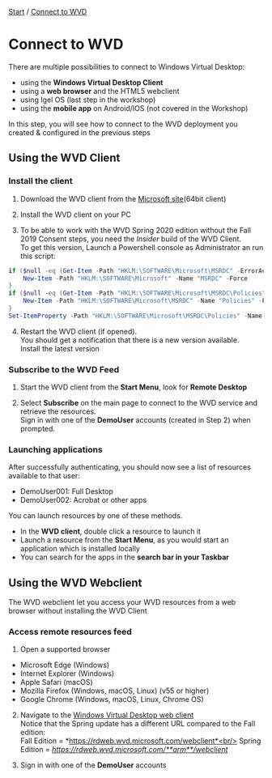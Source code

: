 [Start](/CA-Microsoft-WVD_ARM-Workshop/) / [Connect to WVD](/CA-Microsoft-WVD_ARM-Workshop/Connect%20to%20WVD)
# Connect to WVD

There are multiple possibilities to connect to Windows Virtual Desktop: 
* using the **Windows Virtual Desktop Client** 
* using a **web browser** and the HTML5 webclient
* using Igel OS (last step in the workshop)
* using the **mobile app** on Android/IOS (not covered in the Workshop)

In this step, you will see how to connect to the WVD deployment you created & configured in the previous steps

## Using the WVD Client

### Install the client

1. Download the WVD client from the [Microsoft site](https://go.microsoft.com/fwlink/?linkid=2068602)(64bit client)

2. Install the WVD client on your PC

3. To be able to work with the WVD Spring 2020 edition without the Fall 2019 Consent steps, you need the *Insider* build of the WVD Client.<br/>
To get this version, Launch a Powershell console as Administrator an run this script:
```powershell
if ($null -eq (Get-Item -Path "HKLM:\SOFTWARE\Microsoft\MSRDC" -ErrorAction SilentlyContinue)) {
    New-Item -Path "HKLM:\SOFTWARE\Microsoft" -Name "MSRDC" -Force
}
if ($null -eq (Get-Item -Path "HKLM:\SOFTWARE\Microsoft\MSRDC\Policies" -ErrorAction SilentlyContinue)) {
    New-Item -Path "HKLM:\SOFTWARE\Microsoft\MSRDC" -Name "Policies" -Force
}
Set-ItemProperty -Path "HKLM:\SOFTWARE\Microsoft\MSRDC\Policies" -Name "ReleaseRing" -Value "insider" -Force
```

4. Restart the WVD client (if opened). <br/>
You should get a notification that there is a new version available.<br/>
Install the latest version


### Subscribe to the WVD Feed

1. Start the WVD client from the **Start Menu**, look for **Remote Desktop**

2. Select **Subscribe** on the main page to connect to the WVD service and retrieve the resources.<br/>
Sign in with one of the **DemoUser** accounts (created in Step 2) when prompted.

### Launching applications

After successfully authenticating, you should now see a list of resources available to that user:
* DemoUser001: Full Desktop
* DemoUser002: Acrobat or other apps

You can launch resources by one of these methods.

* In the **WVD client**, double click a resource to launch it
* Launch a resource from the **Start Menu**, as you would start an application which is installed locally
* You can search for the apps in the **search bar in your Taskbar**

## Using the WVD Webclient

The WVD webclient let you access your WVD resources from a web browser without installing the WVD Client

### Access remote resources feed

1. Open a supported browser
* Microsoft Edge (Windows)
* Internet Explorer (Windows)
* Apple Safari (macOS)
* Mozilla Firefox (Windows, macOS, Linux) (v55 or higher)
* Google Chrome (Windows, macOS, Linux, Chrome OS)

2. Navigate to the [Windows Virtual Desktop web client](https://rdweb.wvd.microsoft.com/arm/webclient)<br/>
Notice that the Spring update has a different URL compared to the Fall edition:<br/>
Fall Edition = *https://rdweb.wvd.microsoft.com/webclient*<br/>
Spring Edition = *https://rdweb.wvd.microsoft.com/**arm**/webclient*

3. Sign in with one of the **DemoUser** accounts


<script type="text/javascript">
    setTimeout(function() { 
            document.getElementById("sidebar").style.display = "none";
            document.getElementById("main-content").style.width = "90%"
            var x = document.getElementsByClassName('inner clearfix'); 
            x[0].style.width = "75%";
            var x = document.getElementsByClassName('inner'); 
            x[0].style.width = "90%";
            var x = document.getElementsByTagName('h1'); 
            x[0].style.width = "90%";
            x[0].style.textAlign = "center"
            x[0].innerHTML = "Microsoft & Cloud-Architect WVD Workshop"
        }, 250);
</script>